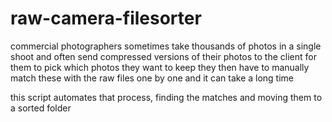 # raw-camera-filesorter

commercial photographers sometimes take thousands of photos in a single shoot and often send compressed versions of their photos to the client for them to pick which
photos they want to keep
they then have to manually match these with the raw files one by one and it can take a long time

this script automates that process, finding the matches and moving them to a sorted folder
